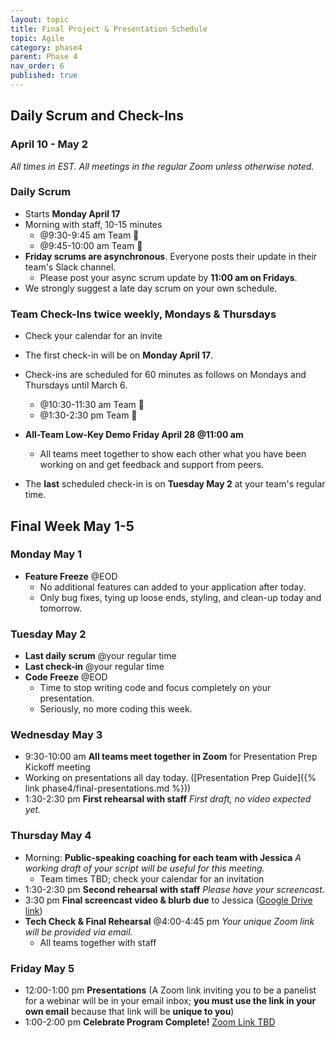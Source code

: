 ```yaml
---
layout: topic
title: Final Project & Presentation Schedule
topic: Agile
category: phase4
parent: Phase 4
nav_order: 6
published: true
---
```


## Daily Scrum and Check-Ins

### April 10 - May 2

_All times in EST._ 
_All meetings in the regular Zoom unless otherwise noted._

### Daily Scrum

- Starts **Monday April 17**
- Morning with staff, 10-15 minutes
    - @9:30-9:45 am Team 🍔
    - @9:45-10:00 am Team 🍟
- **Friday scrums are asynchronous**. Everyone posts their update in their team's Slack channel.
    - Please post your async scrum update by **11:00 am on Fridays**.
- We strongly suggest a late day scrum on your own schedule.

### Team Check-Ins twice weekly, Mondays & Thursdays

- Check your calendar for an invite
- The first check-in will be on **Monday April 17**.
- Check-ins are scheduled for 60 minutes as follows on Mondays and Thursdays until March 6.
    - @10:30-11:30 am Team 🍔
    - @1:30-2:30 pm Team 🍟

- **All-Team Low-Key Demo Friday April 28 @11:00 am**
    - All teams meet together to show each other what you have been working on and get feedback and support from peers.

- The **last** scheduled check-in is on **Tuesday May 2** at your team's regular time.

## Final Week May 1-5

### Monday May 1

- **Feature Freeze** @EOD
    - No additional features can added to your application after today.
    - Only bug fixes, tying up loose ends, styling, and clean-up today and tomorrow.

### Tuesday May 2

- **Last daily scrum** @your regular time
- **Last check-in** @your regular time
- **Code Freeze** @EOD
    - Time to stop writing code and focus completely on your presentation.
    - Seriously, no more coding this week.

### Wednesday May 3

- 9:30-10:00 am **All teams meet together in Zoom** for Presentation Prep Kickoff meeting
- Working on presentations all day today. ([Presentation Prep Guide]({% link phase4/final-presentations.md %}))
- 1:30-2:30 pm **First rehearsal with staff** _First draft, no video expected yet._

### Thursday May 4

- Morning: **Public-speaking coaching for each team with Jessica** _A working draft of your script will be useful for this meeting._
    - Team times TBD; check your calendar for an invitation
- 1:30-2:30 pm **Second rehearsal with staff** _Please have your screencast._
- 3:30 pm **Final screencast video & blurb due** to Jessica ([Google Drive link](https://drive.google.com/drive/folders/1qvOTZdnTDGpRe1LwbcnfEm1wr_uUDZ9H?usp=sharing))
- **Tech Check & Final Rehearsal** @4:00-4:45 pm _Your unique Zoom link will be provided via email._
    - All teams together with staff

### Friday May 5

- 12:00-1:00 pm **Presentations** (A Zoom link inviting you to be a panelist for a webinar will be in your email inbox; **you must use the link in your own email** because that link will be **unique to you**)
- 1:00-2:00 pm **Celebrate Program Complete!** [Zoom Link TBD]()
